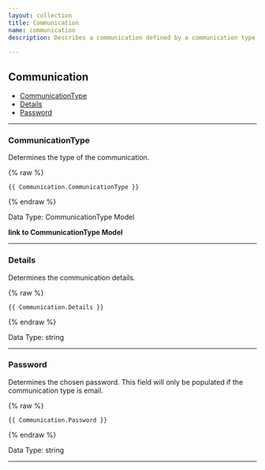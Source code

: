 ```yaml
---
layout: collection
title: Communication
name: communication
description: Describes a communication defined by a communication type, details and a password where details can be an email address, a telephone number or any other information.
 
---
```


## Communication

* [CommunicationType](#communicationtype)
* [Details](#details)
* [Password](#password)

---

<a name="communicationtype"></a>
### CommunicationType
Determines the type of the communication.

{% raw %}
```liquid
{{ Communication.CommunicationType }}

```
{% endraw %}

Data Type: CommunicationType Model

__link to CommunicationType Model__

---

<a name="details"></a>
### Details
Determines the communication details.

{% raw %}
```liquid
{{ Communication.Details }}

```
{% endraw %}

Data Type: string

---

<a name="password"></a>
### Password
Determines the chosen password. This field will only be populated if the communication type is email.

{% raw %}
```liquid
{{ Communication.Password }}

```
{% endraw %}

Data Type: string

---